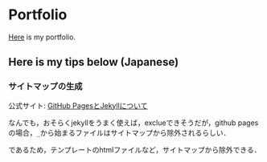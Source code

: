 # Portfolio
[Here](https://yu-9824.github.io/portfolio/) is my portfolio.

## Here is my tips below (Japanese)
### サイトマップの生成

公式サイト: [GitHub PagesとJekyllについて](https://docs.github.com/ja/pages/setting-up-a-github-pages-site-with-jekyll/about-github-pages-and-jekyll)

なんでも，おそらくjekyllをうまく使えば，exclueできそうだが，github pagesの場合，`_`から始まるファイルはサイトマップから除外されるらしい．

であるため，テンプレートのhtmlファイルなど，サイトマップから除外できる．